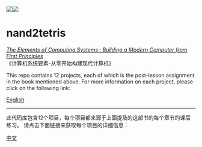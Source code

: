 ![](https://ga-beacon.appspot.com/UA-102629055-1/nand2tetris/readme?pixel)[![](https://img.shields.io/badge/license-GPL--3.0-blue.svg)](https://raw.githubusercontent.com/ReionChan/nand2tetris/master/LICENSE)  

nand2tetris
================================================

[*The Elements of Computing Systems : Building a Modern Computer from First Principles*](http://www.amazon.com/Elements-Computing-Systems-Building-Principles/dp/0262640686/ref=ed_oe_p "购买")  
《计算机系统要素-从零开始构建现代计算机》

This repo contains 12 projects, each of which is the post-lesson assignment in the book mentioned above. For more information on each project, please click on the following link: 
  
[English](https://reionchan.github.io/nand2tetris/index_en.html)

----

此代码库包含12个项目，每个项目都来源于上面提及的这部书的每个章节的课后练习。
请点击下面链接来获取每个项目的详细信息：

[中文](http://reionchan.github.io/nand2tetris/)
